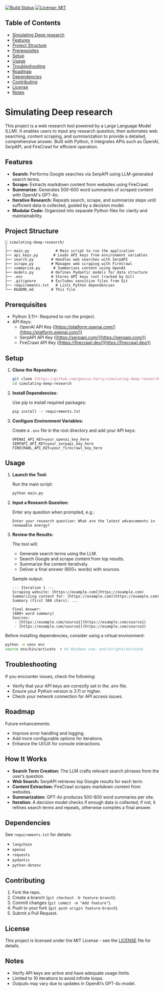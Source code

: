 <!-- Badges -->
[![Build Status](https://img.shields.io/badge/build-passing-brightgreen)](https://github.com/genius-harry/simulating-deep-research)
[![License: MIT](https://img.shields.io/badge/License-MIT-yellow.svg)](LICENSE)

<!-- Table of Contents -->
## Table of Contents
- [Simulating Deep research](#simulating-deep-research)
- [Features](#features)
- [Project Structure](#project-structure)
- [Prerequisites](#prerequisites)
- [Setup](#setup)
- [Usage](#usage)
- [Troubleshooting](#troubleshooting)
- [Roadmap](#roadmap)
- [Dependencies](#dependencies)
- [Contributing](#contributing)
- [License](#license)
- [Notes](#notes)
  
# Simulating Deep research

This project is a web research tool powered by a Large Language Model (LLM). It enables users to input any research question, then automates web searching, content scraping, and summarization to provide a detailed, comprehensive answer. Built with Python, it integrates APIs such as OpenAI, SerpAPI, and FireCrawl for efficient operation.

## Features

-   **Search:** Performs Google searches via SerpAPI using LLM-generated search terms.
-   **Scrape:** Extracts markdown content from websites using FireCrawl.
-   **Summarize:** Generates 500-600 word summaries of scraped content with OpenAI's GPT-4o.
-   **Iterative Research:** Repeats search, scrape, and summarize steps until sufficient data is collected, guided by a decision model.
-   **Modular Code:** Organized into separate Python files for clarity and maintainability.

## Project Structure
```
📁 simulating-deep-research/
│
├── main.py            # Main script to run the application
├── api_keys.py       # Loads API keys from environment variables
├── search.py        # Handles web searches with SerpAPI
├── scrape.py        # Manages web scraping with FireCrawl
├── summarize.py      # Summarizes content using OpenAI
├── models.py        # Defines Pydantic models for data structure
├── .env             # Stores API keys (not tracked by Git)
├── .gitignore       # Excludes sensitive files from Git
├── requirements.txt   # Lists Python dependencies
└── README.md        # This file
```

## Prerequisites

-   Python 3.11+: Required to run the project.
-   API Keys:
    -   OpenAI API Key ([https://platform.openai.com/](https://platform.openai.com/))
    -   SerpAPI API Key ([https://serpapi.com/](https://serpapi.com/))
    -   FireCrawl API Key ([https://firecrawl.dev/](https://firecrawl.dev/))

## Setup

1.  **Clone the Repository:**

    ```bash
    git clone [https://github.com/genius-harry/simulating-deep-research.git](https://github.com/genius-harry/simulating-deep-research.git)
    cd simulating-deep-research
    ```

2.  **Install Dependencies:**

    Use pip to install required packages:

    ```bash
    pip install -r requirements.txt
    ```

3.  **Configure Environment Variables:**

    Create a `.env` file in the root directory and add your API keys:

    ```
    OPENAI_API_KEY=your_openai_key_here
    SERPAPI_API_KEY=your_serpapi_key_here
    FIRECRAWL_API_KEY=your_firecrawl_key_here
    ```

## Usage

1.  **Launch the Tool:**

    Run the main script:

    ```bash
    python main.py
    ```

2.  **Input a Research Question:**

    Enter any question when prompted, e.g.:

    ```
    Enter your research question: What are the latest advancements in renewable energy?
    ```

3.  **Review the Results:**

    The tool will:

    -   Generate search terms using the LLM.
    -   Search Google and scrape content from top results.
    -   Summarize the content iteratively.
    -   Deliver a final answer (600+ words) with sources.

    Sample output:

    ```
    --- Iteration 1 ---
    Scraping website: [https://example.com](https://example.com)
    Summarizing content for: [https://example.com](https://example.com)
    Summary (first 500 chars): ...

    Final Answer:
    [600+ word summary]
    Sources:
     - [https://example.com/source1](https://example.com/source1)
     - [https://example.com/source2](https://example.com/source2)
    ```

<!-- New note for virtual environments -->
Before installing dependencies, consider using a virtual environment:
```bash
python -m venv env
source env/bin/activate  # On Windows use: env\Scripts\activate
```

## Troubleshooting

If you encounter issues, check the following:
- Verify that your API keys are correctly set in the .env file.
- Ensure your Python version is 3.11 or higher.
- Check your network connection for API access issues.

## Roadmap

Future enhancements:
- Improve error handling and logging.
- Add more configurable options for iterations.
- Enhance the UI/UX for console interactions.

## How It Works

-   **Search Term Creation:** The LLM crafts relevant search phrases from the user’s question.
-   **Web Search:** SerpAPI retrieves top Google results for each term.
-   **Content Extraction:** FireCrawl scrapes markdown content from websites.
-   **Summarization:** GPT-4o produces 500-600 word summaries per site.
-   **Iteration:** A decision model checks if enough data is collected; if not, it refines search terms and repeats, otherwise compiles a final answer.

## Dependencies

See `requirements.txt` for details:

-   `langchain`
-   `openai`
-   `requests`
-   `pydantic`
-   `python-dotenv`

## Contributing

1.  Fork the repo.
2.  Create a branch (`git checkout -b feature-branch`).
3.  Commit changes (`git commit -m "Add feature"`).
4.  Push to your fork (`git push origin feature-branch`).
5.  Submit a Pull Request.

## License

This project is licensed under the MIT License - see the [LICENSE](LICENSE) file for details.

## Notes

-   Verify API keys are active and have adequate usage limits.
-   Limited to 10 iterations to avoid infinite loops.
-   Outputs may vary due to updates in OpenAI’s GPT-4o model.